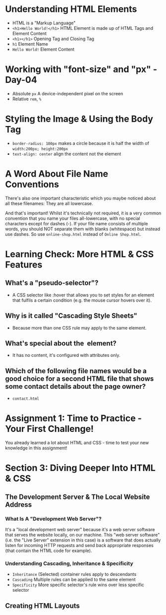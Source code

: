 # Understanding HTML Elements

- HTML is a "Markup Language"
- `<h1>Hello World!</h1>` HTML Element is made up of HTML Tags and Element Content
- `<h1></h1>` Opening Tag and Closing Tag
- `h1` Element Name
- `Hello World!` Element Content

# Working with "font-size" and "px" - Day-04
- Absolute `px` A device-independent pixel on the screen
- Relative `rem`, `%`

# Styling the Image & Using the Body Tag
- `border-radius: 100px` makes a circle because it is half the width of `width:200px; height:200px`
- `text-align: center` align the content not the element

# A Word About File Name Conventions
There's also one important characteristic which you maybe noticed about all these filenames: They are all lowercase.

And that's important! Whilst it's technically not required, it is a very common convention that you name your files all-lowercase, with no special characters except for dashes (-). If your file name consists of multiple words, you should NOT separate them with blanks (whitespace) but instead use dashes. So use `online-shop.html` instead of `Online Shop.html`.

# Learning Check: More HTML & CSS Features
## What's a "pseudo-selector"?
- A CSS selector like :hover that allows you to set styles for an element that fulfils a certain condition (e.g. the mouse cursor hovers over it).
## Why is it called "Cascading Style Sheets"
- Because more than one CSS rule may apply to the same element.
## What's special about the <img> element?
- It has no content, it's configured with attributes only.
## Which of the following file names would be a good choice for a second HTML file that shows some contact details about the page owner?
- `contact.html`

# Assignment 1: Time to Practice - Your First Challenge! 
You already learned a lot about HTML and CSS - time to test your new knowledge in this assignment!

# Section 3: Diving Deeper Into HTML & CSS
## The Development Server & The Local Website Address
### What Is A "Development Web Server"?
It's a "local development web server" because it's a web server software that serves the website locally, on our machine.
This "web server software" (i.e. the "Live Server" extension in this case) is a software that does actually listen for incoming HTTP requests and send back appropriate responses (that contain the HTML code for example). 

### Understanding Cascading, Inheritance & Specificity
- `Inheritance` (Selected) container rules apply to descendants
- `Cascading` Multiple rules can be applied to the same element
- `Specificity` More specific selector's rule wins over less specific selector

## Creating HTML Layouts